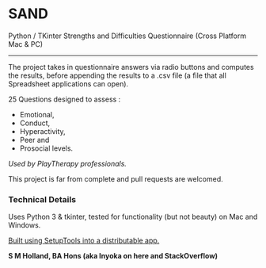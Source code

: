# SAND
Python / TKinter Strengths and Difficulties Questionnaire (Cross Platform Mac & PC)

---

The project takes in questionnaire answers via radio buttons and computes the results, before  appending the results to a .csv file (a file that all Spreadsheet applications can open).

25 Questions designed to assess :
* Emotional, 
* Conduct, 
* Hyperactivity, 
* Peer and 
* Prosocial levels.

_Used by PlayTherapy professionals._

This project is far from complete and pull requests are welcomed.

### Technical Details

Uses Python 3 & tkinter, tested for functionality (but not beauty) on Mac and Windows.

[Built using SetupTools into a distributable app.](https://www.metachris.com/2015/11/create-standalone-mac-os-x-applications-with-python-and-py2app/)

__S M Holland, BA Hons (aka Inyoka on here and StackOverflow)__ 

